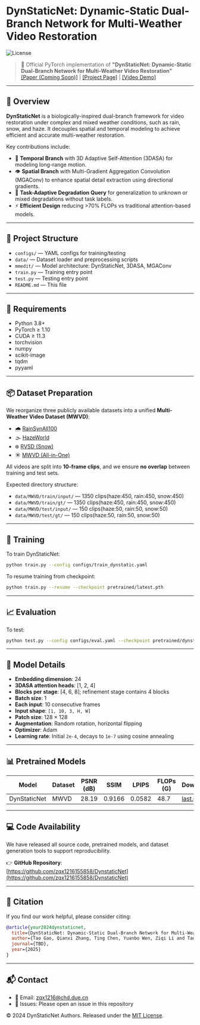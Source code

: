 # DynStaticNet: Dynamic-Static Dual-Branch Network for Multi-Weather Video Restoration

![License](https://img.shields.io/badge/license-MIT-green)

> 🔬 Official PyTorch implementation of **"DynStaticNet: Dynamic-Static Dual-Branch Network for Multi-Weather Video Restoration"**  
> [[Paper (Coming Soon)]](#) | [[Project Page]](#) | [[Video Demo]](#)

---

## 🌟 Overview

**DynStaticNet** is a biologically-inspired dual-branch framework for video restoration under complex and mixed weather conditions, such as rain, snow, and haze. It decouples spatial and temporal modeling to achieve efficient and accurate multi-weather restoration.

Key contributions include:

- 🧠 **Temporal Branch** with 3D Adaptive Self-Attention (3DASA) for modeling long-range motion.
- 👁️ **Spatial Branch** with Multi-Gradient Aggregation Convolution (MGAConv) to enhance spatial detail extraction using directional gradients.
- 🧩 **Task-Adaptive Degradation Query** for generalization to unknown or mixed degradations without task labels.
- ⚡ **Efficient Design** reducing >70% FLOPs vs traditional attention-based models.

---

## 📁 Project Structure

- `configs/` — YAML configs for training/testing  
- `data/` — Dataset loader and preprocessing scripts  
- `mmedit/` — Model architecture: DynStaticNet, 3DASA, MGAConv  
- `train.py` — Training entry point  
- `test.py` — Testing entry point  
- `README.md` — This file

---

## 🐍 Requirements

- Python 3.8+
- PyTorch ≥ 1.10
- CUDA ≥ 11.3
- torchvision
- numpy
- scikit-image
- tqdm
- pyyaml


---

## 📦 Dataset Preparation

We reorganize three publicly available datasets into a unified **Multi-Weather Video Dataset (MWVD)**:

- 🌧️ [RainSynAll100](https://github.com/lsy17096535/PRN)
- 🌫️ [HazeWorld](https://github.com/volcanoscout/HazeWorld)
- ❄️ [RVSD (Snow)](https://github.com/chenyanglei/SnowFormer)
- ☀ [MWVD (All-in-One)](https://pan.quark.cn/s/dd3befe3f549)


All videos are split into **10-frame clips**, and we ensure **no overlap** between training and test sets.

Expected directory structure:

- `data/MWVD/train/input/` — 1350 clips(haze:450, rain:450, snow:450)
- `data/MWVD/train/gt/` — 1350 clips(haze:450, rain:450, snow:450)
- `data/MWVD/test/input/` — 150 clips(haze:50, rain:50, snow:50)
- `data/MWVD/test/gt/` — 150 clips(haze:50, rain:50, snow:50)  


---

## 🚀 Training

To train DynStaticNet:

```bash
python train.py --config configs/train_dynstatic.yaml
```

To resume training from checkpoint:

```bash
python train.py --resume --checkpoint pretrained/latest.pth
```

---

## 📈 Evaluation

To test:

```bash
python test.py --config configs/eval.yaml --checkpoint pretrained/dynstaticnet.pth
```

---

## 🧠 Model Details

- **Embedding dimension**: 24  
- **3DASA attention heads**: [1, 2, 4]  
- **Blocks per stage**: [4, 6, 8]; refinement stage contains 4 blocks  
- **Batch size**: 1 
- **Each input**: 10 consecutive frames  
- **Input shape**: `[1, 10, 3, H, W]`  
- **Patch size**: 128 × 128  
- **Augmentation**: Random rotation, horizontal flipping  
- **Optimizer**: Adam  
- **Learning rate**: Initial `2e-4`, decays to `1e-7` using cosine annealing

---

## 📊 Pretrained Models

| Model        | Dataset | PSNR (dB) |  SSIM  | LPIPS | FLOPs (G) | Download |
|--------------|---------|-----------|--------|-------|-----------|----------|
| DynStaticNet | MWVD    | 28.19     | 0.9166 |0.0582 | 48.7      |  [last.pth](https://pan.quark.cn/s/e6c7f1052908) |
---


## 💻 Code Availability

We have released all source code, pretrained models, and dataset generation tools to support reproducibility.

👉 **GitHub Repository**:  
[https://github.com/zqx1216155858/DynstaticNet](https://github.com/zqx1216155858/DynstaticNet)

---

## 📜 Citation

If you find our work helpful, please consider citing:

```bibtex
@article{your2024dynstaticnet,
  title={DynStaticNet: Dynamic-Static Dual-Branch Network for Multi-Weather Video Restoration},
  author={Tao Gao, Qianxi Zhang, Ting Chen, Yuanbo Wen, Ziqi Li and Tao Lei},
  journal={TBD},
  year={2025}
}
```

---

## 📬 Contact

- 📧 Email: zqx1216@chd.due.cn 
- 🐛 Issues: Please open an issue in this repository

© 2024 DynStaticNet Authors. Released under the [MIT License](LICENSE).
